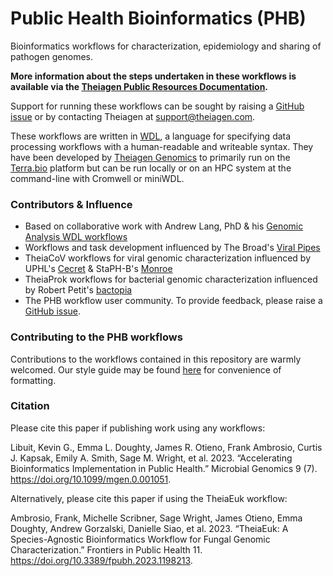 # Public Health Bioinformatics (PHB)

Bioinformatics workflows for characterization, epidemiology and sharing of pathogen genomes.

**More information about the steps undertaken in these workflows is available via the [Theiagen Public Resources Documentation](https://theiagen.notion.site/Theiagen-Public-Health-Resources-a4bd134b0c5c4fe39870e21029a30566).**

Support for running these workflows can be sought by raising a [GitHub issue](https://github.com/theiagen/public_health_bioinformatics/issues/new/choose) or by contacting Theiagen at support@theiagen.com.

These workflows are written in [WDL](https://github.com/openwdl/wdl), a language for specifying data processing workflows with a human-readable and writeable syntax. They have been developed by [Theiagen Genomics](https://theiagen.com/) to primarily run on the [Terra.bio](https://terra.bio/) platform but can be run locally or on an HPC system at the command-line with Cromwell or miniWDL.

### Contributors & Influence
* Based on collaborative work with Andrew Lang, PhD & his [Genomic Analysis WDL workflows](https://github.com/AndrewLangvt/genomic_analyses)
* Workflows and task development influenced by The Broad's [Viral Pipes](https://github.com/broadinstitute/viral-pipelines)
* TheiaCoV workflows for viral genomic characterization influenced by UPHL's [Cecret](https://github.com/UPHL-BioNGS/Cecret) & StaPH-B's [Monroe](https://staph-b.github.io/staphb_toolkit/workflow_docs/monroe/)
* TheiaProk workflows for bacterial genomic characterization influenced by Robert Petit's [bactopia](https://github.com/bactopia/bactopia)
* The PHB workflow user community. To provide feedback, please raise a [GitHub issue](https://github.com/theiagen/public_health_bioinformatics/issues/new/choose).

### Contributing to the PHB workflows
Contributions to the workflows contained in this repository are warmly welcomed. Our style guide may be found [here](https://theiagen.notion.site/Style-Guide-WDL-Workflow-Development-bb456f34322d4f4db699d4029050481c) for convenience of formatting.

### Citation

Please cite this paper if publishing work using any workflows:

Libuit, Kevin G., Emma L. Doughty, James R. Otieno, Frank Ambrosio, Curtis J. Kapsak, Emily A. Smith, Sage M. Wright, et al. 2023. “Accelerating Bioinformatics Implementation in Public Health.” Microbial Genomics 9 (7). https://doi.org/10.1099/mgen.0.001051.

Alternatively, please cite this paper if using the TheiaEuk workflow:

Ambrosio, Frank, Michelle Scribner, Sage Wright, James Otieno, Emma Doughty, Andrew Gorzalski, Danielle Siao, et al. 2023. “TheiaEuk: A Species-Agnostic Bioinformatics Workflow for Fungal Genomic Characterization.” Frontiers in Public Health 11. https://doi.org/10.3389/fpubh.2023.1198213.